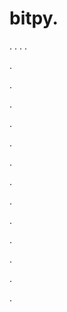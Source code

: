 # bitpy.
.
.
.
.












.






















































.
























.



























.

















































































.































































.































































































.















.


































































.
























































































.




.






.








.
